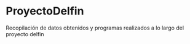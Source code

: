 # ProyectoDelfin
Recopilación de datos obtenidos y programas realizados a lo largo del proyecto delfin
